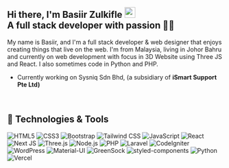
## Hi there, I'm Basiir Zulkifle <!--<img src="https://raw.githubusercontent.com/MartinHeinz/MartinHeinz/master/wave.gif" width="30px">--> <img src="https://camo.githubusercontent.com/e8e7b06ecf583bc040eb60e44eb5b8e0ecc5421320a92929ce21522dbc34c891/68747470733a2f2f6d656469612e67697068792e636f6d2f6d656469612f6876524a434c467a6361737252346961377a2f67697068792e676966" width="25rem"><br/>A full stack developer with passion 👨‍💻


My name is Basiir, and I'm a full stack developer & web designer that enjoys creating things that live on the web. I'm from Malaysia, living in Johor Bahru and currently on web development with focus in 3D Website using Three JS and React. I also sometimes code in Python and PHP.
- Currently working on Sysniq Sdn Bhd, (a subsidiary of <b>iSmart Support Pte Ltd)</b>

<br/>


## 🔧 Technologies & Tools

![HTML5](https://img.shields.io/static/v1?style=for-the-badge&message=HTML5&color=222222&logo=HTML5&logoColor=E34F26&label=)
![CSS3](https://img.shields.io/static/v1?style=for-the-badge&message=CSS3&color=222222&logo=CSS3&logoColor=1572B6&label=)
![Bootstrap](https://img.shields.io/badge/Bootstrap-222222?style=for-the-badge&logo=bootstrap&logoColor=white)
![Tailwind CSS](https://img.shields.io/static/v1?style=for-the-badge&message=Tailwind+CSS&color=222222&logo=Tailwind+CSS&logoColor=06B6D4&label=)
![JavaScript](https://img.shields.io/badge/JavaScript-222222?style=for-the-badge&logo=javascript&logoColor=F7DF1E)
![React](https://img.shields.io/static/v1?style=for-the-badge&message=React&color=222222&logo=React&logoColor=61DAFB&label=)
![Next JS](https://img.shields.io/badge/Next-222222?style=for-the-badge&logo=next.js&logoColor=white)
![Three.js](https://img.shields.io/static/v1?style=for-the-badge&message=Three.js&color=222222&logo=Three.js&logoColor=4FC08D&label=)
![Node.js](https://img.shields.io/static/v1?style=for-the-badge&message=Node.js&color=222222&logo=Node.js&logoColor=339933&label=)
![PHP](https://img.shields.io/badge/PHP-222222?style=for-the-badge&logo=phpp&logoColor=blue)
![Laravel](https://img.shields.io/static/v1?style=for-the-badge&message=Laravel&color=222222&logo=Laravel&logoColor=663399&label=)
![CodeIgniter](https://img.shields.io/static/v1?style=for-the-badge&message=CodeIgniter&color=222222&logo=CodeIgniter&logoColor=663399&label=)
![WordPress](https://img.shields.io/static/v1?style=for-the-badge&message=WordPress&color=222222&logo=WordPress&logoColor=21759B&label=)
![Material-UI](https://img.shields.io/static/v1?style=for-the-badge&message=Material-UI&color=222222&logo=Material-UI&logoColor=0081CB&label=)
![GreenSock](https://img.shields.io/static/v1?style=for-the-badge&message=GreenSock&color=222222&logo=GreenSock&logoColor=88CE02&label=)
![styled-components](https://img.shields.io/static/v1?style=for-the-badge&message=styled-components&color=222222&logo=styled-components&logoColor=FFFFFF&label=)
![Python](https://img.shields.io/badge/Python-222222?style=for-the-badge&logo=Python&logoColor=00C7B7)
![Vercel](https://img.shields.io/badge/Vercel-222222?style=for-the-badge&logo=vercel&logoColor=white)



<!--![Locomotive-Scroll](https://img.shields.io/static/v1?style=for-the-badge&message=Locomotive-Scroll&color=222222&logo=Locomotive-Scroll&logoColor=0081CB&label=)-->

<br/>



